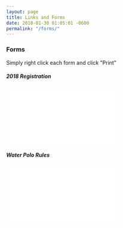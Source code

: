 ```yaml
---
layout: page
title: Links and Forms
date: 2018-01-30 01:05:01 -0600
permalink: "/forms/"
---
```


### Forms
Simply right click each form and click "Print"

<div class="text-center mt-4 mb-4">

##### 2018 Registration
<embed class="pdf-form" src="/assets/docs/CambridgeWaterPolo2018.3.pdf"/>

<br>

##### Water Polo Rules
<embed class="pdf-form" src="/assets/docs/Water-Polo-Game-Basics.pdf"/>

</div>